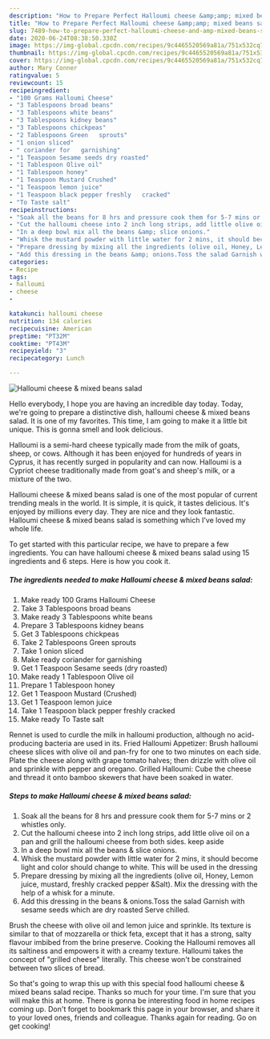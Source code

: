 ```yaml
---
description: "How to Prepare Perfect Halloumi cheese &amp;amp; mixed beans salad"
title: "How to Prepare Perfect Halloumi cheese &amp;amp; mixed beans salad"
slug: 7489-how-to-prepare-perfect-halloumi-cheese-and-amp-mixed-beans-salad
date: 2020-06-24T08:38:50.330Z
image: https://img-global.cpcdn.com/recipes/9c4465520569a81a/751x532cq70/halloumi-cheese-mixed-beans-salad-recipe-main-photo.jpg
thumbnail: https://img-global.cpcdn.com/recipes/9c4465520569a81a/751x532cq70/halloumi-cheese-mixed-beans-salad-recipe-main-photo.jpg
cover: https://img-global.cpcdn.com/recipes/9c4465520569a81a/751x532cq70/halloumi-cheese-mixed-beans-salad-recipe-main-photo.jpg
author: Mary Conner
ratingvalue: 5
reviewcount: 15
recipeingredient:
- "100 Grams Halloumi Cheese"
- "3 Tablespoons broad beans"
- "3 Tablespoons white beans"
- "3 Tablespoons kidney beans"
- "3 Tablespoons chickpeas"
- "2 Tablespoons Green   sprouts"
- "1 onion sliced"
- " coriander for   garnishing"
- "1 Teaspoon Sesame seeds dry roasted"
- "1 Tablespoon Olive oil"
- "1 Tablespoon honey"
- "1 Teaspoon Mustard Crushed"
- "1 Teaspoon lemon juice"
- "1 Teaspoon black pepper freshly   cracked"
- "To Taste salt"
recipeinstructions:
- "Soak all the beans for 8 hrs and pressure cook them for 5-7 mins or 2 whistles only."
- "Cut the halloumi cheese into 2 inch long strips, add little olive oil on a pan and grill the halloumi cheese from both sides. keep aside"
- "In a deep bowl mix all the beans &amp; slice onions."
- "Whisk the mustard powder with little water for 2 mins, it should become light and color should change to white. This will be used in the dressing"
- "Prepare dressing by mixing all the ingredients (olive oil, Honey, Lemon juice, mustard, freshly cracked pepper &amp;Salt). Mix the dressing with the help of a whisk for a minute."
- "Add this dressing in the beans &amp; onions.Toss the salad Garnish with sesame seeds which are dry roasted Serve chilled."
categories:
- Recipe
tags:
- halloumi
- cheese
- 

katakunci: halloumi cheese  
nutrition: 134 calories
recipecuisine: American
preptime: "PT32M"
cooktime: "PT43M"
recipeyield: "3"
recipecategory: Lunch

---
```



![Halloumi cheese &amp; mixed beans salad](https://img-global.cpcdn.com/recipes/9c4465520569a81a/751x532cq70/halloumi-cheese-mixed-beans-salad-recipe-main-photo.jpg)

Hello everybody, I hope you are having an incredible day today. Today, we're going to prepare a distinctive dish, halloumi cheese &amp; mixed beans salad. It is one of my favorites. This time, I am going to make it a little bit unique. This is gonna smell and look delicious.

Halloumi is a semi-hard cheese typically made from the milk of goats, sheep, or cows. Although it has been enjoyed for hundreds of years in Cyprus, it has recently surged in popularity and can now. Halloumi is a Cypriot cheese traditionally made from goat&#39;s and sheep&#39;s milk, or a mixture of the two.

Halloumi cheese &amp; mixed beans salad is one of the most popular of current trending meals in the world. It is simple, it is quick, it tastes delicious. It's enjoyed by millions every day. They are nice and they look fantastic. Halloumi cheese &amp; mixed beans salad is something which I've loved my whole life.


To get started with this particular recipe, we have to prepare a few ingredients. You can have halloumi cheese &amp; mixed beans salad using 15 ingredients and 6 steps. Here is how you cook it.

<!--inarticleads1-->

##### The ingredients needed to make Halloumi cheese &amp; mixed beans salad:

1. Make ready 100 Grams Halloumi Cheese
1. Take 3 Tablespoons broad beans
1. Make ready 3 Tablespoons white beans
1. Prepare 3 Tablespoons kidney beans
1. Get 3 Tablespoons chickpeas
1. Take 2 Tablespoons Green   sprouts
1. Take 1 onion sliced
1. Make ready  coriander for   garnishing
1. Get 1 Teaspoon Sesame seeds (dry roasted)
1. Make ready 1 Tablespoon Olive oil
1. Prepare 1 Tablespoon honey
1. Get 1 Teaspoon Mustard (Crushed)
1. Get 1 Teaspoon lemon juice
1. Take 1 Teaspoon black pepper freshly   cracked
1. Make ready To Taste salt


Rennet is used to curdle the milk in halloumi production, although no acid-producing bacteria are used in its. Fried Halloumi Appetizer: Brush halloumi cheese slices with olive oil and pan-fry for one to two minutes on each side. Plate the cheese along with grape tomato halves; then drizzle with olive oil and sprinkle with pepper and oregano. Grilled Halloumi: Cube the cheese and thread it onto bamboo skewers that have been soaked in water. 

<!--inarticleads2-->

##### Steps to make Halloumi cheese &amp; mixed beans salad:

1. Soak all the beans for 8 hrs and pressure cook them for 5-7 mins or 2 whistles only.
1. Cut the halloumi cheese into 2 inch long strips, add little olive oil on a pan and grill the halloumi cheese from both sides. keep aside
1. In a deep bowl mix all the beans &amp; slice onions.
1. Whisk the mustard powder with little water for 2 mins, it should become light and color should change to white. This will be used in the dressing
1. Prepare dressing by mixing all the ingredients (olive oil, Honey, Lemon juice, mustard, freshly cracked pepper &amp;Salt). Mix the dressing with the help of a whisk for a minute.
1. Add this dressing in the beans &amp; onions.Toss the salad Garnish with sesame seeds which are dry roasted Serve chilled.


Brush the cheese with olive oil and lemon juice and sprinkle. Its texture is similar to that of mozzarella or thick feta, except that it has a strong, salty flavour imbibed from the brine preserve. Cooking the Halloumi removes all its saltiness and empowers it with a creamy texture. Halloumi takes the concept of &#34;grilled cheese&#34; literally. This cheese won&#39;t be constrained between two slices of bread. 

So that's going to wrap this up with this special food halloumi cheese &amp; mixed beans salad recipe. Thanks so much for your time. I'm sure that you will make this at home. There is gonna be interesting food in home recipes coming up. Don't forget to bookmark this page in your browser, and share it to your loved ones, friends and colleague. Thanks again for reading. Go on get cooking!
